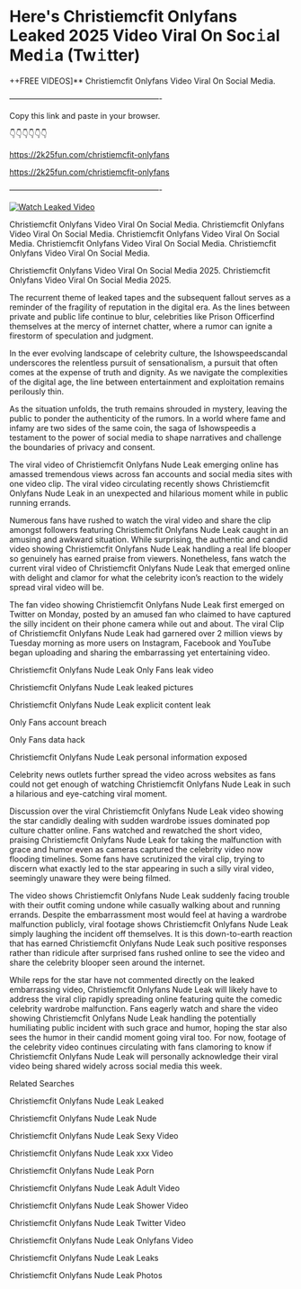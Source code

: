 # Here's Christiemcfit Onlyfans Leaked 2025 Video Viral On Soc𝚒al Med𝚒a (Tw𝚒tter)

++FREE VIDEOS]** Christiemcfit Onlyfans Video Viral On Social Media.

———————————————————-

Copy this link and paste in your browser.

👇👇👇👇👇👇

https://2k25fun.com/christiemcfit-onlyfans

https://2k25fun.com/christiemcfit-onlyfans

———————————————————-

[![Watch Leaked Video](https://miro.medium.com/v2/resize:fit:828/format:webp/1*cilzJN44JGOrTw9NJCrNHA.gif "Watch Leaked Video")](https://2k25fun.com/christiemcfit-onlyfans)

Christiemcfit Onlyfans Video Viral On Social Media. Christiemcfit Onlyfans Video Viral On Social Media. Christiemcfit Onlyfans Video Viral On Social Media. Christiemcfit Onlyfans Video Viral On Social Media. Christiemcfit Onlyfans Video Viral On Social Media.

Christiemcfit Onlyfans Video Viral On Social Media 2025. Christiemcfit Onlyfans Video Viral On Social Media 2025.

The recurrent theme of leaked tapes and the subsequent fallout serves as a reminder of the fragility of reputation in the digital era. As the lines between private and public life continue to blur, celebrities like Prison Officerfind themselves at the mercy of internet chatter, where a rumor can ignite a firestorm of speculation and judgment.

In the ever evolving landscape of celebrity culture, the Ishowspeedscandal underscores the relentless pursuit of sensationalism, a pursuit that often comes at the expense of truth and dignity. As we navigate the complexities of the digital age, the line between entertainment and exploitation remains perilously thin.

As the situation unfolds, the truth remains shrouded in mystery, leaving the public to ponder the authenticity of the rumors. In a world where fame and infamy are two sides of the same coin, the saga of Ishowspeedis a testament to the power of social media to shape narratives and challenge the boundaries of privacy and consent.

The viral video of Christiemcfit Onlyfans Nude Leak emerging online has amassed tremendous views across fan accounts and social media sites with one video clip. The viral video circulating recently shows Christiemcfit Onlyfans Nude Leak in an unexpected and hilarious moment while in public running errands.

Numerous fans have rushed to watch the viral video and share the clip amongst followers featuring Christiemcfit Onlyfans Nude Leak caught in an amusing and awkward situation. While surprising, the authentic and candid video showing Christiemcfit Onlyfans Nude Leak handling a real life blooper so genuinely has earned praise from viewers. Nonetheless, fans watch the current viral video of Christiemcfit Onlyfans Nude Leak that emerged online with delight and clamor for what the celebrity icon’s reaction to the widely spread viral video will be.

The fan video showing Christiemcfit Onlyfans Nude Leak first emerged on Twitter on Monday, posted by an amused fan who claimed to have captured the silly incident on their phone camera while out and about. The viral Clip of Christiemcfit Onlyfans Nude Leak had garnered over 2 million views by Tuesday morning as more users on Instagram, Facebook and YouTube began uploading and sharing the embarrassing yet entertaining video.

Christiemcfit Onlyfans Nude Leak Only Fans leak video

Christiemcfit Onlyfans Nude Leak leaked pictures

Christiemcfit Onlyfans Nude Leak explicit content leak

Only Fans account breach

Only Fans data hack

Christiemcfit Onlyfans Nude Leak personal information exposed

Celebrity news outlets further spread the video across websites as fans could not get enough of watching Christiemcfit Onlyfans Nude Leak in such a hilarious and eye-catching viral moment.

Discussion over the viral Christiemcfit Onlyfans Nude Leak video showing the star candidly dealing with sudden wardrobe issues dominated pop culture chatter online. Fans watched and rewatched the short video, praising Christiemcfit Onlyfans Nude Leak for taking the malfunction with grace and humor even as cameras captured the celebrity video now flooding timelines. Some fans have scrutinized the viral clip, trying to discern what exactly led to the star appearing in such a silly viral video, seemingly unaware they were being filmed.

The video shows Christiemcfit Onlyfans Nude Leak suddenly facing trouble with their outfit coming undone while casually walking about and running errands. Despite the embarrassment most would feel at having a wardrobe malfunction publicly, viral footage shows Christiemcfit Onlyfans Nude Leak simply laughing the incident off themselves. It is this down-to-earth reaction that has earned Christiemcfit Onlyfans Nude Leak such positive responses rather than ridicule after surprised fans rushed online to see the video and share the celebrity blooper seen around the internet.

While reps for the star have not commented directly on the leaked embarrassing video, Christiemcfit Onlyfans Nude Leak will likely have to address the viral clip rapidly spreading online featuring quite the comedic celebrity wardrobe malfunction. Fans eagerly watch and share the video showing Christiemcfit Onlyfans Nude Leak handling the potentially humiliating public incident with such grace and humor, hoping the star also sees the humor in their candid moment going viral too. For now, footage of the celebrity video continues circulating with fans clamoring to know if Christiemcfit Onlyfans Nude Leak will personally acknowledge their viral video being shared widely across social media this week.

Related Searches

Christiemcfit Onlyfans Nude Leak Leaked

Christiemcfit Onlyfans Nude Leak Nude

Christiemcfit Onlyfans Nude Leak Sexy Video

Christiemcfit Onlyfans Nude Leak xxx Video

Christiemcfit Onlyfans Nude Leak Porn

Christiemcfit Onlyfans Nude Leak Adult Video

Christiemcfit Onlyfans Nude Leak Shower Video

Christiemcfit Onlyfans Nude Leak Twitter Video

Christiemcfit Onlyfans Nude Leak Onlyfans Video

Christiemcfit Onlyfans Nude Leak Leaks

Christiemcfit Onlyfans Nude Leak Photos